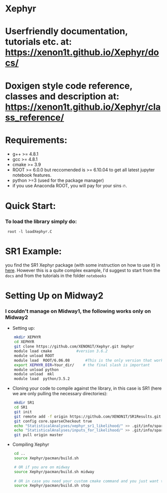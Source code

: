 # Xephyr
# Userfriendly documentation, tutorials etc. at: https://xenon1t.github.io/Xephyr/docs/
# Doxigen style code reference, classes and description at: https://xenon1t.github.io/Xephyr/class_reference/

# Requirements:
- g++ >= 4.8.1
- gcc >= 4.8.1
- cmake >= 3.9
- ROOT >= 6.0.0 but reccomended is >= 6.10.04 to get all latest jupyter notebook features.
- python >=3  (used for the package manager) 
- if you use Anaconda ROOT, you will pay for your sins :fire:.

# Quick Start:
### To load the library simply do: 
<code> root -l loadXephyr.C </code>

# SR1 Example:

you find the SR1 Xephyr package (with some instruction on how to use it) in [here](https://github.com/XENON1T/SR1Results/tree/master/StatisticalAnalyses/xephyr_sr1_likelihood). 
However this is a quite complex example, I'd suggest to start from the `docs` and from the tutorials in the folder `notebooks`


# Setting Up on Midway2 
### I couldn't manage on Midway1, the following works only on Midway2

- Setting up:
```bash
	mkdir XEPHYR
	cd XEPHYR
	git clone https://github.com/XENON1T/Xephyr.git Xephyr
	module load cmake			#version 3.6.2  
	module unload ROOT			
	module load  ROOT/6.06.08		#This is the only version that worked for me because of linking with sys library
	export XEPHYR_DIR=Your_dir/    # the final slash is important
	module unload python                  
	module unload  mkl
	module load  python/3.5.2
```

- Cloning your code to compile against the library, in this case is SR1 (here we are only pulling the necessary directories):
```bash
	mkdir SR1
	cd SR1
	git init
	git remote add -f origin https://github.com/XENON1T/SR1Results.git
	git config core.sparseCheckout true
	echo "StatisticalAnalyses/xephyr_sr1_likelihood/" >> .git/info/sparse-checkout
	echo "StatisticalAnalyses/inputs_for_likelihood/" >> .git/info/sparse-checkout
	git pull origin master 
```

- Compiling Xephyr
```bash
	cd ..
	source Xephyr/pacman/build.sh

	# OR if you are on midway
	source Xephyr/pacman/build.sh midway
	
	# OR in case you need your custom cmake command and you just want the makefile to be build do:
	source Xephyr/pacman/build.sh stop
```
